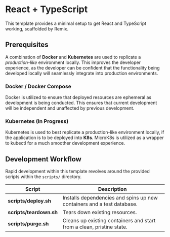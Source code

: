 # React + TypeScript

This template provides a minimal setup to get React and TypeScript working, scaffolded by Remix.

## Prerequisites

A combination of **Docker** and **Kubernetes** are used to replicate a *production-like* environment locally. This improves the developer experience, as the developer can be confident that the functionality being developed locally will seamlessly integrate into production environments.

### Docker / Docker Compose

Docker is utilized to ensure that deployed resources are ephemeral as development is being conducted. This ensures that current development will be independent and unaffected by previous development.

### Kubernetes (In Progress)

Kubernetes is used to best replicate a production-like environment locally, if the application is to be deployed into **K8s**. MicroK8s is utilized as a wrapper to kubectl for a much smoother development experience.

## Development Workflow

Rapid development within this template revolves around the provided scripts within the `scripts/` directory.

| Script                      | Description |
| -----------                 | ----------- |
| **scripts/deploy.sh**       | Installs dependencies and spins up new containers and a test database. |
| **scripts/teardown.sh**     | Tears down existing resources. |
| **scripts/purge.sh**        | Cleans up existing containers and start from a clean, pristine state. |
